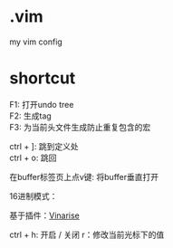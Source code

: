# .vim
my vim config

# shortcut  

F1: 打开undo tree  
F2: 生成tag  
F3: 为当前头文件生成防止重复包含的宏

ctrl + ]: 跳到定义处  
ctrl + o: 跳回

在buffer标签页上点v键: 将buffer垂直打开


16进制模式：

基于插件：[Vinarise][0]

ctrl + h: 开启 / 关闭
r：修改当前光标下的值









[0]:https://github.com/Shougo/vinarise.vim
